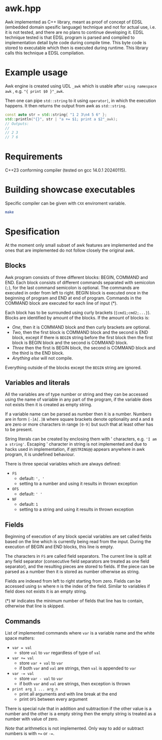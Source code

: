 # awk.hpp
Awk implemented as C++ library, meant as proof of concept of EDSL (embedded domain spesific language)
technique and not for actual use, i.e. it is not tested, and there are no plans to continue developing it.
EDSL technique tested is that EDSL program is parsed and compiled to implementation detail
byte code during compile time. This byte code is stored to executable which then is
executed during runtime. This library calls this technique a EDSL compilation.

# Example usage

Awk engine is created using UDL `_awk` which is usable after `using namespace awk`
, e.g. `"{ print $0 }"_awk`.

Then one can pipe `std::string` to it using `operator|`, in which the execution happens.
It then returns the output from awk as `std::string`.

```cpp
const auto str = std::string{ "1 2 3\n4 5 6" };
std::println("{}", str | "a += $1; print a $2"_awk);
// Outputs:
//
// 2 3
// 7 6
```

# Requirements

C++23 conforming compiler (tested on gcc 14.0.1 20240115).

# Building showcase executables

Specific compiler can be given with `CXX` enviroment variable.

```bash
make
```

# Spesification

At the moment only small subset of awk features are implemented
and the ones that are implemented do not follow closely the original awk.

## Blocks

Awk program consists of three different blocks: BEGIN, COMMAND and END.
Each block consists of different commands separated with semicolon (`;`),
for the last command semicolon is optional.
The commands are executed in order from left to right.
BEGIN block is executed once in the beginning of program and END at end of program.
Commands in the COMMAND block are executed for each line of input (*).

Each block has to be surrounded using curly brackets (`{cmd1;cmd2;...}`).
Blocks are identified by amount of the blocks. If the amount of blocks is:

- *One*, then it is COMMAND block and then curly brackets are optional.
- *Two*, then the first block is COMMAND block and the second is END block,
   except if there is `BEGIN` string before the first block
   then the first block is BEGIN block and the second is COMMAND block.
- *Three* then the first is BEGIN block, the second is COMMAND block and
  the third is the END block.
- *Anything else* will not compile.

Everything outside of the blocks except the `BEGIN` string are ignored.

## Variables and literals

All the variables are of type number or string
and they can be accessed using the name of variable in any part of the program,
if the variable does not exists then it is created as empty string.

If a variable name can be parsed as number then it is a number.
Numbers are in form `[-]A[.]B` where square brackets denote optionality and
`A` and `B` are zero or more characters in range `[0-9]` but such that
at least other has to be present.

String literals can be created by enclosing them with ' characters, e.g. `'I am a string'`.
Escaping ' character in string is not implemented and due to hacks used in implementation,
if `@@STRING@@` appears anywhere in awk program, it is undefined behaviour.

There is three special variables which are always defined:
- `FS`
    - default: `', '`
    - setting to a number and using it results in thrown exception
- `OFS`
    - default: `' '`
- `NF`
    - default: `1`
    - setting to a string and using it results in thrown exception

## Fields

Beginning of execution of any block special variables are set called fields
based on the line which is currently being read from the input. During the execution
of BEGIN and END blocks, this line is empty.

The characters in `FS` are called field separators. The current line is split at
any field separator (consecutive field separators are treated as one field separator),
and the resulting pieces are stored to fields.
If the piece can be parsed as a number then it is stored as number otherwise as string.

Fields are indexed from left to right starting from zero.
Fields can be accessed using `$n` where n is the index of the field.
Similar to variables if field does not exists it is an empty string.

(*) `NF` indicates the minimum number of fields that line has to contain,
otherwise that line is skipped.

## Commands

List of implemented commands where `var` is a variable name
and the white space matters:

- `var = val`
    - store `val` to `var` regardless of type of `val`
- `var += val`
    - store `var + val` to `var`
    - if both `var` and `val` are strings, then `val` is appended to `var`
- `var -= val`
    - store `var - val` to `var`
    - if both `var` and `val` are strings, then exception is thrown
- `print arg_1 ... arg_n`
    - print all arguments and with line break at the end
    - print `OFS` between every argument

There is special rule that in addition and subtraction if the other value
is a number and the other is a empty string then the empty string is treated
as a number with value of zero.

*Note* that arithmetics is not implemented. Only way to add or subtract numbers
is with `+=` or `-=`.
